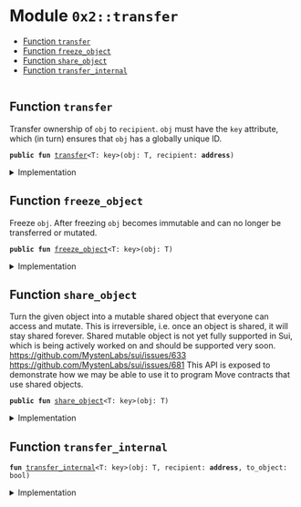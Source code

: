 
<a name="0x2_transfer"></a>

# Module `0x2::transfer`



-  [Function `transfer`](#0x2_transfer_transfer)
-  [Function `freeze_object`](#0x2_transfer_freeze_object)
-  [Function `share_object`](#0x2_transfer_share_object)
-  [Function `transfer_internal`](#0x2_transfer_transfer_internal)


<pre><code></code></pre>



<a name="0x2_transfer_transfer"></a>

## Function `transfer`

Transfer ownership of <code>obj</code> to <code>recipient</code>. <code>obj</code> must have the
<code>key</code> attribute, which (in turn) ensures that <code>obj</code> has a globally
unique ID.


<pre><code><b>public</b> <b>fun</b> <a href="transfer.md#0x2_transfer">transfer</a>&lt;T: key&gt;(obj: T, recipient: <b>address</b>)
</code></pre>



<details>
<summary>Implementation</summary>


<pre><code><b>public</b> <b>fun</b> <a href="transfer.md#0x2_transfer">transfer</a>&lt;T: key&gt;(obj: T, recipient: <b>address</b>) {
    // TODO: emit <a href="event.md#0x2_event">event</a>
    <a href="transfer.md#0x2_transfer_transfer_internal">transfer_internal</a>(obj, recipient, <b>false</b>)
}
</code></pre>



</details>

<a name="0x2_transfer_freeze_object"></a>

## Function `freeze_object`

Freeze <code>obj</code>. After freezing <code>obj</code> becomes immutable and can no
longer be transferred or mutated.


<pre><code><b>public</b> <b>fun</b> <a href="transfer.md#0x2_transfer_freeze_object">freeze_object</a>&lt;T: key&gt;(obj: T)
</code></pre>



<details>
<summary>Implementation</summary>


<pre><code><b>public</b> <b>native</b> <b>fun</b> <a href="transfer.md#0x2_transfer_freeze_object">freeze_object</a>&lt;T: key&gt;(obj: T);
</code></pre>



</details>

<a name="0x2_transfer_share_object"></a>

## Function `share_object`

Turn the given object into a mutable shared object that everyone
can access and mutate. This is irreversible, i.e. once an object
is shared, it will stay shared forever.
Shared mutable object is not yet fully supported in Sui, which is being
actively worked on and should be supported very soon.
https://github.com/MystenLabs/sui/issues/633
https://github.com/MystenLabs/sui/issues/681
This API is exposed to demonstrate how we may be able to use it to program
Move contracts that use shared objects.


<pre><code><b>public</b> <b>fun</b> <a href="transfer.md#0x2_transfer_share_object">share_object</a>&lt;T: key&gt;(obj: T)
</code></pre>



<details>
<summary>Implementation</summary>


<pre><code><b>public</b> <b>native</b> <b>fun</b> <a href="transfer.md#0x2_transfer_share_object">share_object</a>&lt;T: key&gt;(obj: T);
</code></pre>



</details>

<a name="0x2_transfer_transfer_internal"></a>

## Function `transfer_internal`



<pre><code><b>fun</b> <a href="transfer.md#0x2_transfer_transfer_internal">transfer_internal</a>&lt;T: key&gt;(obj: T, recipient: <b>address</b>, to_object: bool)
</code></pre>



<details>
<summary>Implementation</summary>


<pre><code><b>native</b> <b>fun</b> <a href="transfer.md#0x2_transfer_transfer_internal">transfer_internal</a>&lt;T: key&gt;(obj: T, recipient: <b>address</b>, to_object: bool);
</code></pre>



</details>
